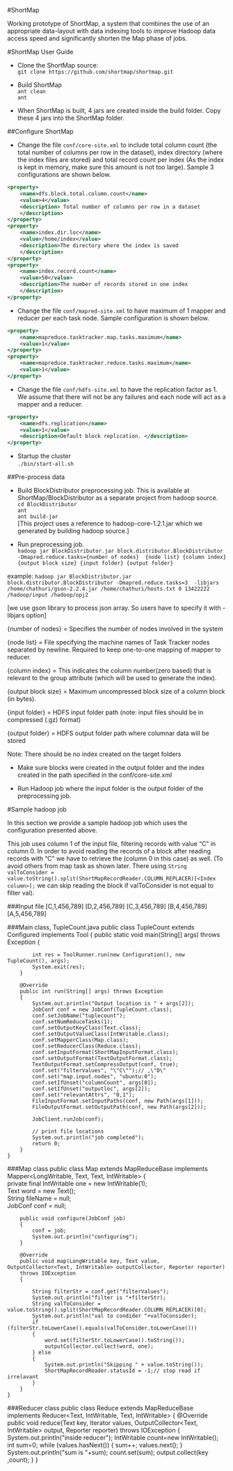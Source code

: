 #ShortMap

Working prototype of ShortMap, a system that combines the use of an appropriate data-layout with data indexing tools to improve Hadoop data access speed and significantly shorten the Map phase of jobs.

#ShortMap User Guide

* Clone the ShortMap source:                                                                                            
`git clone https://github.com/shortmap/shortmap.git`

* Build ShortMap                                                                                                        
    `ant clean`                                                                                                         
    `ant`

* When ShortMap is built, 4 jars are created inside the build folder. Copy these 4 jars into the ShortMap folder. 

##Configure ShortMap

* Change the file `conf/core-site.xml` to include total column count (the total number of columns per row in the dataset), index directory (where the index files are stored) and total record count per index (As the index is kept in memory, make sure this amount is not too large). Sample 3 configurations are shown below.
```xml
<property> 
	<name>dfs.block.total.column.count</name> 
	<value>4</value> 
	<description> Total number of columns per row in a dataset 
	</description> 
</property> 
<property> 
	<name>index.dir.loc</name> 
	<value>/home/index</value> 
	<description>The directory where the index is saved 
	</description> 
</property> 
<property> 
	<name>index.record.count</name> 
	<value>50</value> 
	<description>The number of records stored in one index
	</description> 
</property>
```

* Change the file `conf/mapred-site.xml` to have maximum of 1 mapper and reducer per each task node. Sample configuration is shown below.
```xml
<property> 
  	<name>mapreduce.tasktracker.map.tasks.maximum</name> 
  	<value>1</value> 
</property> 
<property> 
  	<name>mapreduce.tasktracker.reduce.tasks.maximum</name> 
  	<value>1</value> 
</property>
```

* Change the file `conf/hdfs-site.xml` to have the replication factor as 1. We assume that there will not be any failures and each node will act as a mapper and a reducer. 
```xml
<property> 
	<name>dfs.replication</name> 
	<value>1</value> 
	<description>Default block replication. </description> 
</property>
```

* Startup the cluster                                                                                                   
`./bin/start-all.sh`

##Pre-process data

* Build BlockDistributor preprocessing job. This is available at ShortMap/BlockDistributor as a separate project from hadoop source.                                                                                                    
    `cd BlockDistributor`                                                                                               
    `ant`                                                                                                               
    `ant build-jar`                                                                                                      
    [This project uses a reference to hadoop-core-1.2.1.jar which we generated by building hadoop source.]

* Run preprocessing job.                                                                                                
`hadoop jar BlockDistributor.jar block.distributor.BlockDistributor -Dmapred.reduce.tasks={number of nodes}  {node list} {column index} {output block size} {input folder} {output folder}`

example:
`hadoop jar BlockDistributor.jar block.distributor.BlockDistributor -Dmapred.reduce.tasks=3  -libjars /home/chathuri/gson-2.2.4.jar /home/chathuri/hosts.txt 0 13422222 /hadoop/input /hadoop/opj2 `

[we use gson library to process json array. So users have to specify it with -libjars option]

{number of nodes} = Specifies the number of nodes involved in the system

{node list} = File specifying the machine names of Task Tracker nodes separated by newline. Required to keep one-to-one mapping of mapper to reducer.                                                                                          

{column index} = This indicates the column number(zero based) that is relevant to the group attribute (which will be used to generate the index). 

{output block size} = Maximum uncompressed block size of a column block (in bytes). 

{input folder} = HDFS input folder path (note: input files should be in compressed (.gz) format)

{output folder} = HDFS output folder path where columnar data will be stored

Note: There should be no index created on the target folders

* Make sure blocks were created in the output folder and the index created in the path specified in the conf/core-site.xml

* Run Hadoop job where the input folder is the output folder of the preprocessing job.

#Sample hadoop job

In this section we provide a sample hadoop job which uses the configuration presented above.

This job uses column 1 of the input file, filtering records with value “C” in column 0. In order to avoid reading the records of a block after reading records with “C” we have to retrieve the <index column> (column 0 in this case) as well. (To avoid others from map task as shown later. There using `String valToConsider = value.toString().split(ShortMapRecordReader.COLUMN_REPLACER)[<Index column>];` we can skip reading the block if valToConsider is not equal to filter val).

###Input file
    [C,1,456,789]
    [D,2,456,789]
    [C,3,456,789]
    [B,4,456,789]
    [A,5,456,789]

###Main class, TupleCount.java
    public class TupleCount extends Configured implements Tool
    {
		public static void main(String[] args) throws Exception
		{

			int res = ToolRunner.run(new Configuration(), new TupleCount(), args);
			System.exit(res);
		}

		@Override
		public int run(String[] args) throws Exception
		{
			System.out.println("Output location is " + args[2]);
			JobConf conf = new JobConf(TupleCount.class);
			conf.setJobName("tuplecount");
			conf.setNumReduceTasks(1);
			conf.setOutputKeyClass(Text.class);
			conf.setOutputValueClass(IntWritable.class);
			conf.setMapperClass(Map.class);
			conf.setReducerClass(Reduce.class);
			conf.setInputFormat(ShortMapInputFormat.class);
			conf.setOutputFormat(TextOutputFormat.class);
			TextOutputFormat.setCompressOutput(conf, true);
			conf.set("filterValues", "\"C\"");// ,\"D\"
			conf.set("map.input.nodes", "ubuntu:0");
			conf.setIfUnset("columnCount", args[0]);
			conf.setIfUnset("outputloc", args[2]);
			conf.set("relevantAttrs", "0,1");
			FileInputFormat.setInputPaths(conf, new Path(args[1]));
			FileOutputFormat.setOutputPath(conf, new Path(args[2]));

			JobClient.runJob(conf);

			// print file locations
			System.out.println("job completed");
			return 0;
		}
    }

###Map class
    public class Map extends MapReduceBase implements Mapper<LongWritable, Text, Text, IntWritable>
    {                                                                                                                       
		private final IntWritable one = new IntWritable(1);                                                                 
		Text word = new Text();                                                                                             
		String fileName = null;                                                                                             
		JobConf conf = null;                                                                                                

		public void configure(JobConf job)
		{
			conf = job;
			System.out.println("configuring");
		}

		@Override
		public void map(LongWritable key, Text value, OutputCollector<Text, IntWritable> outputCollector, Reporter reporter)
		throws IOException
		{

			String filterStr = conf.get("filterValues");
			System.out.println("filter is "+filterStr);
			String valToConsider = value.toString().split(ShortMapRecordReader.COLUMN_REPLACER)[0];
			System.out.println("val to condider "+valToConsider);
			if (filterStr.toLowerCase().equals(valToConsider.toLowerCase()))
			{
				word.set(filterStr.toLowerCase().toString());
				outputCollector.collect(word, one);
			} else
			{
				System.out.println("Skipping " + value.toString());
				ShortMapRecordReader.statusId = -1;// stop read if irrelavant
			}
		}
    }

###Reducer class
    public class Reduce extends MapReduceBase implements Reducer<Text, IntWritable, Text, IntWritable>
    {
		@Override
		public void reduce(Text key, Iterator<IntWritable> values, OutputCollector<Text, IntWritable> output, Reporter reporter) throws IOException
		{
			System.out.println("inside reducer");
			IntWritable count=new IntWritable();
			int sum=0;
			while (values.hasNext())
			{
				sum++;
				values.next();
			}
			System.out.println("sum is "+sum);
			count.set(sum);
			output.collect(key ,count);
		}
    }
